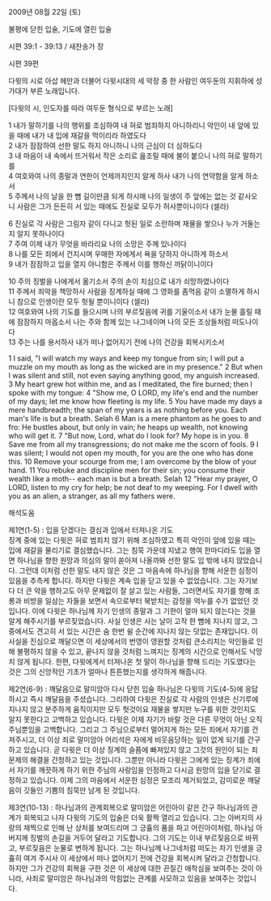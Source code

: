2009년 08월 22일 (토)

불평에 닫힌 입술, 기도에 열린 입술



시편 39:1 - 39:13 / 새찬송가  장


시편 39편 

다윗의 시로 아삽 헤만과 더불어 다윗시대의 세 악장 중 한 사람인 여두둔의 지휘하에 성가대가 부른 노래입니다.  

[다윗의 시, 인도자를 따라 여두둔 형식으로 부르는 노래]

1 내가 말하기를 나의 행위를 조심하여 내 혀로 범죄하지 아니하리니 
악인이 내 앞에 있을 때에 내가 내 입에 재갈을 먹이리라 하였도다  
2 내가 잠잠하여 선한 말도 하지 아니하니 나의 근심이 더 심하도다  
3 내 마음이 내 속에서 뜨거워서 작은 소리로 읊조릴 때에 불이 붙으니 나의 혀로 말하기를  
4 여호와여 나의 종말과 연한이 언제까지인지 알게 하사 내가 나의 연약함을 알게 하소서  
5 주께서 나의 날을 한 뼘 길이만큼 되게 하시매 나의 일생이 주 앞에는 없는 것 같사오니 사람은 그가 든든히 서 있는 때에도 진실로 모두가 허사뿐이니이다 (셀라)  

6 진실로 각 사람은 그림자 같이 다니고 헛된 일로 소란하며 
재물을 쌓으나 누가 거둘는지 알지 못하나이다  
7 주여 이제 내가 무엇을 바라리요 나의 소망은 주께 있나이다  
8 나를 모든 죄에서 건지시며 우매한 자에게서 욕을 당하지 아니하게 하소서  
9 내가 잠잠하고 입을 열지 아니함은 주께서 이를 행하신 까닭이니이다  

10 주의 징벌을 나에게서 옮기소서 주의 손이 치심으로 내가 쇠망하였나이다  
11 주께서 죄악을 책망하사 사람을 징계하실 때에 그 영화를 좀먹음 같이 소멸하게 하시니 참으로 인생이란 모두 헛될 뿐이니이다 (셀라)  
12 여호와여 나의 기도를 들으시며 나의 부르짖음에 귀를 기울이소서 내가 눈물 흘릴 때에 잠잠하지 마옵소서 나는 주와 함께 있는 나그네이며 나의 모든 조상들처럼 떠도나이다  
13 주는 나를 용서하사 내가 떠나 없어지기 전에 나의 건강을 회복시키소서 

1 I said, "I will watch my ways and keep my tongue from sin; I will put a muzzle on my mouth as long as the wicked are in my presence." 2 But when I was silent and still, not even saying anything good, my anguish increased. 3 My heart grew hot within me, and as I meditated, the fire burned; then I spoke with my tongue: 4 "Show me, O LORD, my life's end and the number of my days; let me know how fleeting is my life. 
5 You have made my days a mere handbreadth; the span of my years is as nothing before you. Each man's life is but a breath. Selah 6 Man is a mere phantom as he goes to and fro: He bustles about, but only in vain; he heaps up wealth, not knowing who will get it. 7 "But now, Lord, what do I look for? My hope is in you. 8 Save me from all my transgressions; do not make me the scorn of fools. 9 I was silent; I would not open my mouth, for you are the one who has done this. 10 Remove your scourge from me; I am overcome by the blow of your hand. 11 You rebuke and discipline men for their sin; you consume their wealth like a moth-- each man is but a breath. Selah 12 "Hear my prayer, O LORD, listen to my cry for help; be not deaf to my weeping. For I dwell with you as an alien, a stranger, as all my fathers were.

해석도움





제1연(1-5) : 입을 닫겠다는 결심과 입에서 터져나온 기도  
징계 중에 있는 다윗은 혀로 범죄치 않기 위해 조심하였고 특히 악인이 앞에 있을 때는 입에 재갈을 물리기로 결심했습니다. 그는 침묵 가운데 지냈고 행여 한마디라도 입을 열면 하나님을 향한 원망과 의심의 말이 쏟아져 나올까봐 선한 말도 입 밖에 내지 않았습니다. 그런데 이처럼 선한 말도 내지 않은 것은 그 마음속에 하나님을 향해 서운한 심정이 있음을 추측케 합니다. 하지만 다윗은 계속 입을 닫고 있을 수 없었습니다. 그는 자기보다 더 큰 악을 행하고도 아무 문제없이 잘 살고 있는 사람들, 그러면서도 자기를 향해 조롱과 비방을 일삼는 자들을 보면서 속으로부터 북받치는 감정을 억누를 수가 없었던 것입니다. 이에 다윗은 하나님께 자기 인생의 종말과 그 기한이 얼마 되지 않는다는 것을 알게 해주시기를 부르짖었습니다. 사실 인생은 사는 날이 고작 한 뼘에 지나지 않고, 그 중에서도 견고히 서 있는 시간은 숨 한번 쉴 순간에 지나지 않는 덧없는 존재입니다. 이 사실을 진심으로 깨달으면 이 세상에서의 번영이 영원할 것처럼 큰소리치는 악인들로 인해 불평하지 않을 수 있고, 끝나지 않을 것처럼 느껴지는 징계의 시간으로 인해서도 낙망치 않게 됩니다. 한편, 다윗에게서 터져나온 첫 말이 하나님을 향해 드리는 기도였다는 것은 그의 신앙적인 기초가 얼마나 튼튼했는지를 생각하게 해줍니다.  

제2연(6-9) : 깨달음으로 말미암아 다시 닫힌 입술 
하나님은 다윗의 기도(4-5)에 응답하시고 즉시 깨달음을 주셨습니다. 그리하여 다윗은 진실로 각 사람의 인생은 신기루에 지나지 않고 분주하게 움직이지만 모두 헛것이요 재물을 쌓지만 누구를 위한 것인지도 알지 못한다고 고백하고 있습니다. 다윗은 이제 자기가 바랄 것은 다른 무엇이 아닌 오직 주님뿐임을 고백합니다. 그리고 그 주님으로부터 멀어지게 하는 모든 죄에서 자기를 건져주시고, 더 이상 죄로 말미암아 어리석은 자에게 비웃음당하는 일이 없게 되기를 간구하고 있습니다. 곧 다윗은 더 이상 징계의 슬픔에 빠져있지 않고 그것의 원인이 되는 죄 문제의 해결을 간청하고 있는 것입니다. 그뿐만 아니라 다윗은 그에게 있는 징계가 죄에서 자기를 깨끗하게 하기 위한 주님의 사랑임을 인정하고 다시금 원망의 입을 닫기로 결정하고 있습니다. 이제 그의 마음에서 서운한 심정은 모조리 제거되었고, 감미로운 깨달음이 깃들인 기쁨의 침묵만 남게 된 것입니다.  

제3연(10-13) : 하나님과의 관계회복으로 말미암은 어린아이 같은 간구 
하나님과의 관계가 회복되고 나자 다윗의 기도의 입술은 더욱 활짝 열리고 있습니다. 그는 아버지의 사랑의 채찍으로 인해 난 상처를 보여드리며 그 긍휼의 품을 파고 어린아이처럼, 하나님 아버지께 징벌의 손길을 거두어 달라고 기도합니다. 그의 기도는 이내 부르짖음으로 바뀌고, 부르짖음은 눈물로 변하게 됩니다. 그는 하나님께 나그네처럼 떠도는 자기 인생을 긍휼히 여겨 주시사 이 세상에서 떠나 없어지기 전에 건강을 회복시켜 달라고 간청합니다. 하지만 그가 건강의 회복을 구한 것은 이 세상에 대한 끈질긴 애착심을 보여주는 것이 아니라, 사죄로 말미암은 하나님과의 막힘없는 관계를 사모하고 있음을 보여주는 것입니다.